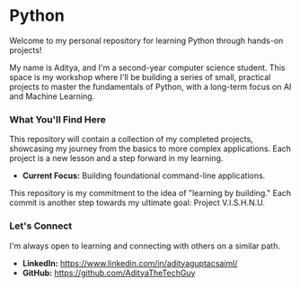 # Python


Welcome to my personal repository for learning Python through hands-on projects!

My name is Aditya, and I'm a second-year computer science student. This space is my workshop where I'll be building a series of small, practical projects to master the fundamentals of Python, with a long-term focus on AI and Machine Learning.

### What You'll Find Here

This repository will contain a collection of my completed projects, showcasing my journey from the basics to more complex applications. Each project is a new lesson and a step forward in my learning.

* **Current Focus:** Building foundational command-line applications.

This repository is my commitment to the idea of "learning by building." Each commit is another step towards my ultimate goal: Project V.I.S.H.N.U.

### Let's Connect

I'm always open to learning and connecting with others on a similar path.

* **LinkedIn:** https://www.linkedin.com/in/adityaguptacsaiml/
* **GitHub:** https://github.com/AdityaTheTechGuy
